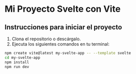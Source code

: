 # Mi Proyecto Svelte con Vite

## Instrucciones para iniciar el proyecto

1. Clona el repositorio o descárgalo.
2. Ejecuta los siguientes comandos en tu terminal:

```bash
npm create vite@latest my-svelte-app -- --template svelte
cd my-svelte-app
npm install
npm run dev
